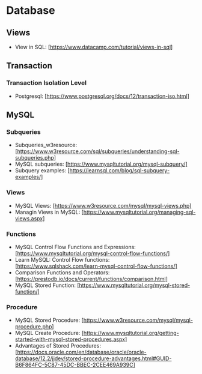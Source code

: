 # Database

## Views
* View in SQL: [https://www.datacamp.com/tutorial/views-in-sql]

## Transaction
### Transaction Isolation Level
* Postgresql: [https://www.postgresql.org/docs/12/transaction-iso.html]
## MySQL
### Subqueries
* Subqueries_w3resource: [https://www.w3resource.com/sql/subqueries/understanding-sql-subqueries.php]
* MySQL subqueries: [https://www.mysqltutorial.org/mysql-subquery/]
* Subquery examples: [https://learnsql.com/blog/sql-subquery-examples/]

### Views
* MySQL Views: [https://www.w3resource.com/mysql/mysql-views.php]
* Managin Views in MySQL: [https://www.mysqltutorial.org/managing-sql-views.aspx]

### Functions
* MySQL Control Flow Functions and Expressions: [https://www.mysqltutorial.org/mysql-control-flow-functions/]
* Learn MySQL: Control Flow functions: [https://www.sqlshack.com/learn-mysql-control-flow-functions/]
* Comparison Functions and Operators: [https://prestodb.io/docs/current/functions/comparison.html]
* MySQL Stored Function: [https://www.mysqltutorial.org/mysql-stored-function/]

### Procedure
* MySQL Stored Procedure: [https://www.w3resource.com/mysql/mysql-procedure.php]
* MySQL Create Procedure: [https://www.mysqltutorial.org/getting-started-with-mysql-stored-procedures.aspx]
* Advantages of Stored Procedures: [https://docs.oracle.com/en/database/oracle/oracle-database/12.2/jjdev/stored-procedure-advantages.html#GUID-B6F864FC-5C87-45DC-BBEC-2CEE469A939C]
